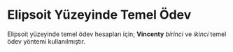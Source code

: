 # Elipsoit Yüzeyinde Temel Ödev

Elipsoit yüzeyinde temel ödev hesapları için; **Vincenty** *birinci* ve *ikinci* temel ödev yöntemi kullanılmıştır. 
